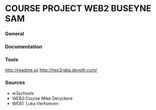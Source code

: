 # **COURSE PROJECT WEB2 BUSEYNE SAM**

### General




### Documentation




### Tools
http://readme.so
http://hex2rgba.devoth.com/

### Sources
* w3schools
* WEB2:Course Mike Deryckere
* WEB1: Luka Verhoeven
